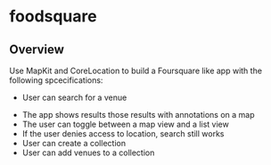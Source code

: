 # foodsquare

## Overview

Use MapKit and CoreLocation to build a Foursquare like app with the following spcecifications:

* User can search for a venue

- The app shows results those results with annotations on a map
- The user can toggle between a map view and a list view
- If the user denies access to location, search still works
- User can create a collection
- User can add venues to a collection


